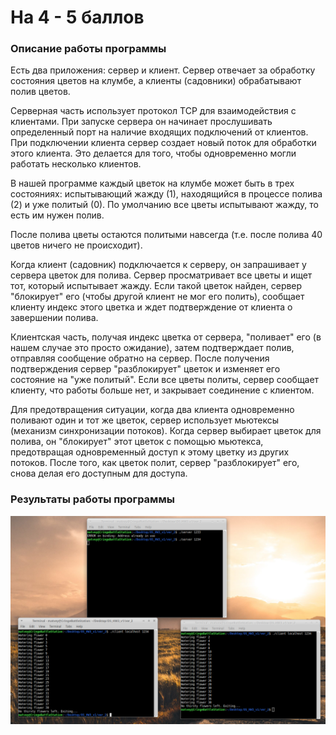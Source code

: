 # На 4 - 5 баллов

### Описание работы программы
Есть два приложения: сервер и клиент. Сервер отвечает за обработку состояния цветов на клумбе, а клиенты (садовники) обрабатывают полив цветов.

Серверная часть использует протокол TCP для взаимодействия с клиентами. При запуске сервера он начинает прослушивать определенный порт на наличие входящих подключений от клиентов. При подключении клиента сервер создает новый поток для обработки этого клиента. Это делается для того, чтобы одновременно могли работать несколько клиентов.

В нашей программе каждый цветок на клумбе может быть в трех состояниях: испытывающий жажду (1), находящийся в процессе полива (2) и уже политый (0). По умолчанию все цветы испытывают жажду, то есть им нужен полив.

После полива цветы остаются политыми навсегда (т.е. после полива 40 цветов ничего не происходит).

Когда клиент (садовник) подключается к серверу, он запрашивает у сервера цветок для полива. Сервер просматривает все цветы и ищет тот, который испытывает жажду. Если такой цветок найден, сервер "блокирует" его (чтобы другой клиент не мог его полить), сообщает клиенту индекс этого цветка и ждет подтверждение от клиента о завершении полива.

Клиентская часть, получая индекс цветка от сервера, "поливает" его (в нашем случае это просто ожидание), затем подтверждает полив, отправляя сообщение обратно на сервер. После получения подтверждения сервер "разблокирует" цветок и изменяет его состояние на "уже политый". Если все цветы политы, сервер сообщает клиенту, что работы больше нет, и закрывает соединение с клиентом.

Для предотвращения ситуации, когда два клиента одновременно поливают один и тот же цветок, сервер использует мьютексы (механизм синхронизации потоков). Когда сервер выбирает цветок для полива, он "блокирует" этот цветок с помощью мьютекса, предотвращая одновременный доступ к этому цветку из других потоков. После того, как цветок полит, сервер "разблокирует" его, снова делая его доступным для доступа.

### Результаты работы программы
![](https://github.com/mperestoronin/OS_HW3/blob/main/photos/for4grade.png)
